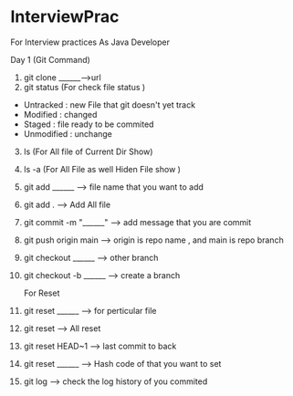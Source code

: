 # InterviewPrac
For Interview practices As Java Developer

Day 1 (Git Command)

1. git clone ______-->url
2. git status (For check file status )
  - Untracked : new File that git doesn't yet track
  - Modified : changed
  - Staged : file ready to be commited
  - Unmodified : unchange

3. ls (For All file of Current Dir Show)
4. ls -a (For All File as well Hiden File show )
5. git add ______ --> file name that you want to add 
6. git add . --> Add All file 
7. git commit -m "______" --> add message that you are commit
8. git push origin main --> origin is repo name , and main is repo branch

9. git checkout ______ --> other branch 
10. git checkout -b ______ --> create a branch

    For Reset 
12. git reset ______ --> for perticular file
13. git reset   --> All reset
14. git reset HEAD~1 --> last commit to back
15. git reset ______ --> Hash code of that you want to set
16. git log --> check the log history of you commited 


